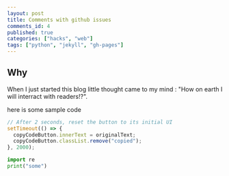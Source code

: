 ```yaml
---
layout: post
title: Comments with github issues
comments_id: 4
published: true
categories: ["hacks", "web"]
tags: ["python", "jekyll", "gh-pages"]
---
```


## Why

When I just started this blog little thought came to my mind : "How on earth I will interract with readers!?".

here is some sample code

```javascript
// After 2 seconds, reset the button to its initial UI
setTimeout(() => {
  copyCodeButton.innerText = originalText;
  copyCodeButton.classList.remove("copied");
}, 2000);
```

```python
import re
print("some")

```
